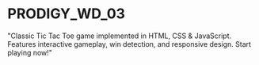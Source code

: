 # PRODIGY_WD_03
 "Classic Tic Tac Toe game implemented in HTML, CSS &amp; JavaScript. Features interactive gameplay, win detection, and responsive design. Start playing now!"
